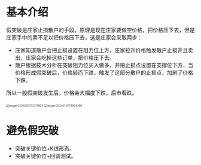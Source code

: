 # 基本介绍

假突破是庄家止损散户的手段。原理是现在庄家要做空价格，把价格压下去，但是庄家手中的票不足以把价格压下去，这是庄家会采取两步：

+ 庄家知道散户会把止损设置在阻力位上方，庄家拉升价格触发散户止损并且卖出，庄家会吃掉这些订单，把价格压下去。
+ 散户根据技术分析在突破阻力位买入做多，并把止损点设置在支撑位下方，当价格形成假突破后，价格转而下跌，触发了这部分散户的止损点，加剧了价格下跌。

所以一般假突破发生后，价格会大幅度下跌，后市看跌。

<img src="/Users/zhangxuan/Library/Application Support/typora-user-images/image-20240131173217604.png" alt="image-20240131173217604" style="zoom:50%;" />

<img src="/Users/zhangxuan/Library/Application Support/typora-user-images/image-20240131173934390.png" alt="image-20240131173934390" style="zoom:50%;" />

# 避免假突破

+ 突破关键价位+K线形态。
+ 突破关键价位+回调测试。
